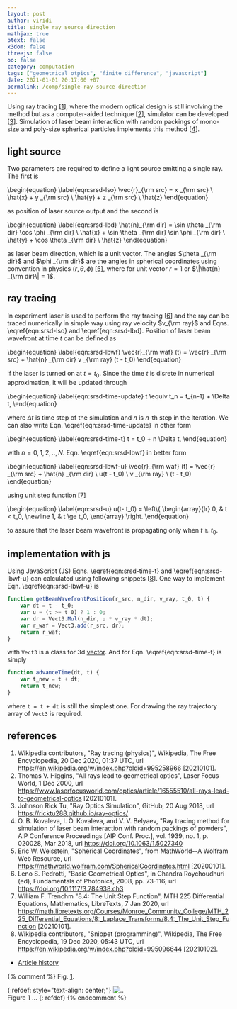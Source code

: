 ```yaml
---
layout: post
author: viridi
title: single ray source direction
mathjax: true
ptext: false
x3dom: false
threejs: false
oo: false
category: computation
tags: ["geometrical otpics", "finite difference", "javascript"]
date: 2021-01-01 20:17:00 +07
permalink: /comp/single-ray-source-direction
---
```


Using ray tracing [[1](#ref1)], where the modern optical design is still involving the method but as a computer-aided technique [[2](#ref2)], simulator can be developed [[3](#ref3)]. Simulation of laser beam interaction with random packings of mono-size and poly-size spherical particles implements this method [[4](#ref4)].


## light source
Two parameters are required to define a light source emitting a single ray. The first is 

\begin{equation}
\label{eqn:srsd-lso}
\vec{r}_{\rm src} = x _{\rm src} \ \hat{x} + y _{\rm src} \ \hat{y} + z _{\rm src} \ \hat{z}
\end{equation}

as position of laser source output and the second is

\begin{equation}
\label{eqn:srsd-lbd}
\hat{n}_{\rm dir} = \sin \theta _{\rm dir} \cos \phi _{\rm dir} \ \hat{x} + \sin \theta _{\rm dir} \sin \phi _{\rm dir} \ \hat{y} + \cos \theta _{\rm dir} \ \hat{z}
\end{equation}

as laser beam direction, which is a unit vector. The angles $\theta _{\rm dir}$ and $\phi _{\rm dir}$ are the angles in spherical coordinates using convention in physics $(r, \theta, \phi)$ [[5](#ref5)], where for unit vector $r = 1$ or $\|\hat{n} _{\rm dir}\| = 1$.


## ray tracing
In experiment laser is used to perform the ray tracing [[6](#ref6)] and the ray can be traced numerically in simple way using ray velocity $v_{\rm ray}$ and Eqns. \eqref{eqn:srsd-lso} and \eqref{eqn:srsd-lbd}. Position of laser beam wavefront at time $t$ can be defined as

\begin{equation}
\label{eqn:srsd-lbwf}
\vec{r}_{\rm waf} (t) = \vec{r} _{\rm src} +  \hat{n} _{\rm dir} v _{\rm ray} (t - t_0)
\end{equation}

if the laser is turned on at $t = t_0$. Since the time $t$ is disrete in numerical approximation, it will be updated through

\begin{equation}
\label{eqn:srsd-time-update}
t \equiv t_n = t_{n-1} + \Delta t,
\end{equation}

where $\Delta t$ is time step of the simulation and $n$ is $n$-th step in the iteration. We can also write Eqn. \eqref{eqn:srsd-time-update} in other form

\begin{equation}
\label{eqn:srsd-time-t}
t = t_0 + n \Delta t,
\end{equation}

with $n = 0, 1, 2, .., N$. Eqn. \eqref{eqn:srsd-lbwf} in better form

\begin{equation}
\label{eqn:srsd-lbwf-u}
\vec{r}_{\rm waf} (t) = \vec{r} _{\rm src} +  \hat{n} _{\rm dir} \ u(t - t_0) \ v _{\rm ray} \ (t - t_0)
\end{equation}

using unit step function [[7](#ref7)]

\begin{equation}
\label{eqn:srsd-u}
u(t- t_0) = \left\\{
\begin{array}{lr}
0, & t < t_0, \newline
1, & t \ge t_0,
\end{array}
\right.
\end{equation}

to assure that the laser beam wavefront is propagating only when $t \ge t_0$.


## implementation with js
Using JavaScript (JS) Eqns. \eqref{eqn:srsd-time-t} and \eqref{eqn:srsd-lbwf-u} can calculated using following snippets [[8](#ref8)]. One way to implement Eqn. \eqref{eqn:srsd-lbwf-u} is

```javascript
function getBeamWavefrontPosition(r_src, n_dir, v_ray, t_0, t) {
	var dt = t - t_0;
	var u = (t >= t_0) ? 1 : 0;
	var dr = Vect3.Mul(n_dir, u * v_ray * dt);
	var r_waf = Vect3.add(r_src, dr);
	return r_waf;
}
```

with `Vect3` is a class for 3d [vector](/physics/vector). And for Eqn. \eqref{eqn:srsd-time-t} is simply

```javascript
function advanceTime(dt, t) {
	var t_new = t + dt;
	return t_new;
}
```

where `t = t + dt` is still the simplest one. For drawing the ray trajectory array of `Vect3` is required.


## references
1. <a name="ref1"></a>Wikipedia contributors, "Ray tracing (physics)", Wikipedia, The Free Encyclopedia, 20 Dec 2020, 01:37 UTC, url <https://en.wikipedia.org/w/index.php?oldid=995258966> [20210101].
2. <a name="ref2"></a>Thomas V. Higgins, "All rays lead to geometrical optics", Laser Focus World, 1 Dec 2000, url <https://www.laserfocusworld.com/optics/article/16555510/all-rays-lead-to-geometrical-optics> [20210101].
3. <a name="ref3"></a>Johnson Rick Tu, "Ray Optics Simulation", GitHub, 20 Aug 2018, url <https://ricktu288.github.io/ray-optics/>
4. <a name="ref4"></a>O. B. Kovaleva, I. O. Kovaleva, and V. V. Belyaev, "Ray tracing method for simulation of laser beam interaction with random packings of powders", AIP Conference Proceedings [AIP Conf. Proc.], vol. 1939, no. 1, p. 020028, Mar 2018, url <https://doi.org/10.1063/1.5027340>
5. <a name="ref5"></a>Eric W. Weisstein, "Spherical Coordinates", from MathWorld--A Wolfram Web Resource, url <https://mathworld.wolfram.com/SphericalCoordinates.html> [20200101].
6. <a name="ref6"></a>Leno S. Pedrotti, "Basic Geometrical Optics", in Chandra Roychoudhuri (ed), Fundamentals of Photonics, 2008, pp. 73-116, url <https://doi.org/10.1117/3.784938.ch3>
7. <a name="ref7"></a>William F. Trenchm "8.4: The Unit Step Function", MTH 225 Differential Equations, Mathematics, LibreTexts, 7 Jan 2020, url <https://math.libretexts.org/Courses/Monroe_Community_College/MTH_225_Differential_Equations/8:_Laplace_Transforms/8.4:_The_Unit_Step_Function> [20210101].
8. <a name="ref8"></a>Wikipedia contributors, "Snippet (programming)", Wikipedia, The Free Encyclopedia, 19 Dec 2020, 05:43 UTC, url <https://en.wikipedia.org/w/index.php?oldid=995096644> [20210102].
+ [Article history](https://github.com/butiran/butiran.github.io/commits/master/_posts/comp/2021-01-01-single-ray-source-direction.md)

{% comment %}
Fig. <a href="#fig:x">1</a>.

{:refdef: style="text-align: center;"}
![..](/assets/img/phys/x.png)
<br />
Figure <a name="fig:x">1</a> ...
{: refdef}
{% endcomment %}
